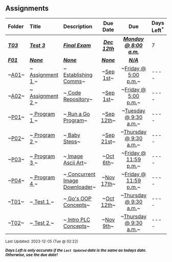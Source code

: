 ## Assignments

| Folder | Title | Description | Due Date | Due | Days Left<sup>*</sup> |
|:------|:------|:------|:-----:|:-----:|-----|
| ***<a href="https://github.com/rugbyprof/4143-PLC/tree/master/Assignments/T03">T03</a>*** | ***<a href="https://github.com/rugbyprof/4143-PLC/tree/master/Assignments/T03"> Test 3 </a>*** | ***<a href="https://github.com/rugbyprof/4143-PLC/tree/master/Assignments/T03"> Final Exam</a>*** | ***<a href="https://github.com/rugbyprof/4143-PLC/tree/master/Assignments/T03">Dec 12th</a>*** | ***<a href="https://github.com/rugbyprof/4143-PLC/tree/master/Assignments/T03">Monday @ 8:00 a.m.</a>*** | 7 |
| ***<a href="https://github.com/rugbyprof/4143-PLC/tree/master/Assignments/F01">F01</a>*** | ***<a href="https://github.com/rugbyprof/4143-PLC/tree/master/Assignments/F01">None</a>*** | ***<a href="https://github.com/rugbyprof/4143-PLC/tree/master/Assignments/F01">None</a>*** | ***<a href="https://github.com/rugbyprof/4143-PLC/tree/master/Assignments/F01">None</a>*** | ***<a href="https://github.com/rugbyprof/4143-PLC/tree/master/Assignments/F01">N/A</a>*** |  |
| ~<a href="https://github.com/rugbyprof/4143-PLC/tree/master/Assignments/A01">A01</a>~ | ~<a href="https://github.com/rugbyprof/4143-PLC/tree/master/Assignments/A01"> Assignment 1 </a>~ | ~<a href="https://github.com/rugbyprof/4143-PLC/tree/master/Assignments/A01"> Establishing Comms</a>~ | ~<a href="https://github.com/rugbyprof/4143-PLC/tree/master/Assignments/A01">Sep 1st</a>~ | ~<a href="https://github.com/rugbyprof/4143-PLC/tree/master/Assignments/A01">Friday @ 5:00 p.m.</a>~ | ---- |
| ~<a href="https://github.com/rugbyprof/4143-PLC/tree/master/Assignments/A02">A02</a>~ | ~<a href="https://github.com/rugbyprof/4143-PLC/tree/master/Assignments/A02"> Assignment 2 </a>~ | ~<a href="https://github.com/rugbyprof/4143-PLC/tree/master/Assignments/A02"> Code Repository</a>~ | ~<a href="https://github.com/rugbyprof/4143-PLC/tree/master/Assignments/A02">Sep 1st</a>~ | ~<a href="https://github.com/rugbyprof/4143-PLC/tree/master/Assignments/A02">Friday @ 5:00 p.m.</a>~ | ---- |
| ~<a href="https://github.com/rugbyprof/4143-PLC/tree/master/Assignments/P01">P01</a>~ | ~<a href="https://github.com/rugbyprof/4143-PLC/tree/master/Assignments/P01"> Program 1 </a>~ | ~<a href="https://github.com/rugbyprof/4143-PLC/tree/master/Assignments/P01"> Run a Go Program</a>~ | ~<a href="https://github.com/rugbyprof/4143-PLC/tree/master/Assignments/P01">Sep 12th</a>~ | ~<a href="https://github.com/rugbyprof/4143-PLC/tree/master/Assignments/P01">Tuesday @ 9:30 a.m.</a>~ | ---- |
| ~<a href="https://github.com/rugbyprof/4143-PLC/tree/master/Assignments/P02">P02</a>~ | ~<a href="https://github.com/rugbyprof/4143-PLC/tree/master/Assignments/P02"> Program 2 </a>~ | ~<a href="https://github.com/rugbyprof/4143-PLC/tree/master/Assignments/P02"> Baby Steps</a>~ | ~<a href="https://github.com/rugbyprof/4143-PLC/tree/master/Assignments/P02">Sep 21st</a>~ | ~<a href="https://github.com/rugbyprof/4143-PLC/tree/master/Assignments/P02">Thursday @ 9:30 a.m.</a>~ | ---- |
| ~<a href="https://github.com/rugbyprof/4143-PLC/tree/master/Assignments/P03">P03</a>~ | ~<a href="https://github.com/rugbyprof/4143-PLC/tree/master/Assignments/P03"> Program 3 </a>~ | ~<a href="https://github.com/rugbyprof/4143-PLC/tree/master/Assignments/P03"> Image Ascii Art</a>~ | ~<a href="https://github.com/rugbyprof/4143-PLC/tree/master/Assignments/P03">Oct 6th</a>~ | ~<a href="https://github.com/rugbyprof/4143-PLC/tree/master/Assignments/P03">Friday @ 11:59 p.m.</a>~ | ---- |
| ~<a href="https://github.com/rugbyprof/4143-PLC/tree/master/Assignments/P04">P04</a>~ | ~<a href="https://github.com/rugbyprof/4143-PLC/tree/master/Assignments/P04"> Program 4 </a>~ | ~<a href="https://github.com/rugbyprof/4143-PLC/tree/master/Assignments/P04"> Concurrent Image Downloader</a>~ | ~<a href="https://github.com/rugbyprof/4143-PLC/tree/master/Assignments/P04">Nov 17th</a>~ | ~<a href="https://github.com/rugbyprof/4143-PLC/tree/master/Assignments/P04">Friday @ 11:59 p.m.</a>~ | ---- |
| ~<a href="https://github.com/rugbyprof/4143-PLC/tree/master/Assignments/T01">T01</a>~ | ~<a href="https://github.com/rugbyprof/4143-PLC/tree/master/Assignments/T01"> Test 1 </a>~ | ~<a href="https://github.com/rugbyprof/4143-PLC/tree/master/Assignments/T01"> Go's OOP Concepts</a>~ | ~<a href="https://github.com/rugbyprof/4143-PLC/tree/master/Assignments/T01">Oct 12th</a>~ | ~<a href="https://github.com/rugbyprof/4143-PLC/tree/master/Assignments/T01">Thursday @ 9:30 a.m.</a>~ | ---- |
| ~<a href="https://github.com/rugbyprof/4143-PLC/tree/master/Assignments/T02">T02</a>~ | ~<a href="https://github.com/rugbyprof/4143-PLC/tree/master/Assignments/T02"> Test 2 </a>~ | ~<a href="https://github.com/rugbyprof/4143-PLC/tree/master/Assignments/T02"> Intro PLC Concepts</a>~ | ~<a href="https://github.com/rugbyprof/4143-PLC/tree/master/Assignments/T02">Nov 9th</a>~ | ~<a href="https://github.com/rugbyprof/4143-PLC/tree/master/Assignments/T02">Thursday @ 9:30 a.m.</a>~ | ---- |

<sup>Last Updated: 2023-12-05 (Tue @ 02:22)</sup> 

<sup>***Days Left is only accurate if the `Last Updated` date is the same as todays date. Otherwise, use the due date!***</sup> 